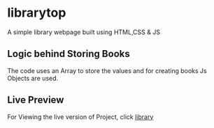 # librarytop

A simple library webpage built using HTML,CSS & JS

## Logic behind Storing Books
The code uses an Array to store the values and for creating books Js Objects are used.

## Live Preview
For Viewing the live version of Project, click [library](https://pariharx7.github.io/librarytop)
